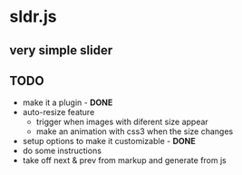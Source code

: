 # sldr.js
## very simple slider

## TODO
- make it a plugin - **DONE**
- auto-resize feature 
  - trigger when images with diferent size appear
  - make an animation with css3 when the size changes
- setup options to make it customizable - **DONE**
- do some instructions
- take off next & prev from markup and generate from js
